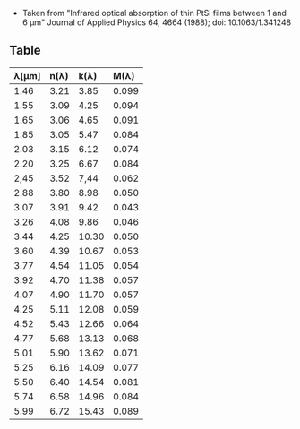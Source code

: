 - Taken from "Infrared optical absorption of thin PtSi films between 1 and 6 μm"
  Journal of Applied Physics 64, 4664 (1988); doi: 10.1063/1.341248

## Table
| λ[μm] | n(λ) | k(λ)  | M(λ)  |
|:------|:-----|:------|:------|
| 1.46  | 3.21 | 3.85  | 0.099 |
| 1.55  | 3.09 | 4.25  | 0.094 |
| 1.65  | 3.06 | 4.65  | 0.091 |
| 1.85  | 3.05 | 5.47  | 0.084 |
| 2.03  | 3.15 | 6.12  | 0.074 |
| 2.20  | 3.25 | 6.67  | 0.084 |
| 2,45  | 3.52 | 7,44  | 0.062 |
| 2.88  | 3.80 | 8.98  | 0.050 |
| 3.07  | 3.91 | 9.42  | 0.043 |
| 3.26  | 4.08 | 9.86  | 0.046 |
| 3.44  | 4.25 | 10.30 | 0.050 |
| 3.60  | 4.39 | 10.67 | 0.053 |
| 3.77  | 4.54 | 11.05 | 0.054 |
| 3.92  | 4.70 | 11.38 | 0.057 |
| 4.07  | 4.90 | 11.70 | 0.057 |
| 4.25  | 5.11 | 12.08 | 0.059 |
| 4.52  | 5.43 | 12.66 | 0.064 |
| 4.77  | 5.68 | 13.13 | 0.068 |
| 5.01  | 5.90 | 13.62 | 0.071 |
| 5.25  | 6.16 | 14.09 | 0.077 |
| 5.50  | 6.40 | 14.54 | 0.081 |
| 5.74  | 6.58 | 14.96 | 0.084 |
| 5.99  | 6.72 | 15.43 | 0.089 |

